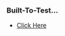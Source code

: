 ### Built-To-Test...
- [Click Here](https://id.ahmadrosid.com/blog/bagaimana-jadi-backend-developer)
